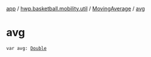 [app](../../index.md) / [hwp.basketball.mobility.util](../index.md) / [MovingAverage](index.md) / [avg](.)

# avg

`var avg: `[`Double`](https://kotlinlang.org/api/latest/jvm/stdlib/kotlin/-double/index.html)